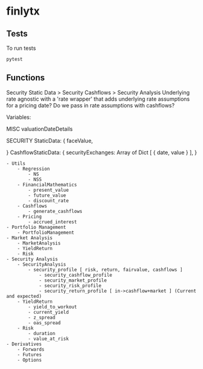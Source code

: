 # finlytx

## Tests
To run tests
```
pytest
```

## Functions

Security Static Data > Security Cashflows > Security Analysis
Underlying rate agnostic with a 'rate wrapper' that adds underlying rate assumptions for a pricing date?
Do we pass in rate assumptions with cashflows?

Variables:

MISC
valuationDateDetails

SECURITY
StaticData: {
    faceValue,

}
CashflowStaticData: {
    securityExchanges: Array of Dict [
        {
            date,
            value
        }
    ],
}

    - Utils
        - Regression
            - NS
            - NSS
        - FinancialMathematics
            - present_value
            - future_value
            - discount_rate
        - Cashflows
            - generate_cashflows
        - Pricing
            - accrued_interest
    - Portfolio Management
        - PortfolioManagement
    - Market Analysis
        - MarketAnalysis
        - YieldReturn
        - Risk
    - Security Analysis
        - SecurityAnalysis
            - security_profile [ risk, return, fairvalue, cashflows ]
                - security_cashflow_profile
                - security_market_profile
                - security_risk_profile
                - security_return_profile [ in->cashflow+market ] (Current and expected)              
        - YieldReturn
            - yield_to_workout
            - current_yield
            - z_spread
            - oas_spread
        - Risk
            - duration
            - value_at_risk
    - Derivatives
        - Forwards
        - Futures
        - Options
